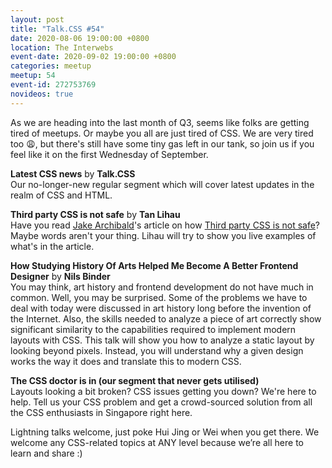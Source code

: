 ```yaml
---
layout: post
title: "Talk.CSS #54"
date: 2020-08-06 19:00:00 +0800
location: The Interwebs
event-date: 2020-09-02 19:00:00 +0800
categories: meetup
meetup: 54
event-id: 272753769
novideos: true
---
```

As we are heading into the last month of Q3, seems like folks are getting tired of meetups. Or maybe you all are just tired of CSS. We are very tired too <span class="o-emoji" role="img" tabindex="0" aria-label="weary face">&#x1F629;</span>, but there's still have some tiny gas left in our tank, so join us if you feel like it on the first Wednesday of September.

**Latest CSS news** by **Talk.CSS**  
Our no-longer-new regular segment which will cover latest updates in the realm of CSS and HTML.

**Third party CSS is not safe** by **Tan Lihau**  
Have you read [Jake Archibald](https://twitter.com/jaffathecake)'s article on how [Third party CSS is not safe](https://jakearchibald.com/2018/third-party-css-is-not-safe/)? Maybe words aren't your thing. Lihau will try to show you live examples of what's in the article.

**How Studying History Of Arts Helped Me Become A Better Frontend Designer** by **Nils Binder**  
You may think, art history and frontend development do not have much in common. Well, you may be surprised. Some of the problems we have to deal with today were discussed in art history long before the invention of the Internet. Also, the skills needed to analyze a piece of art correctly show significant similarity to the capabilities required to implement modern layouts with CSS. This talk will show you how to analyze a static layout by looking beyond pixels. Instead, you will understand why a given design works the way it does and translate this to modern CSS.

**The CSS doctor is in (our segment that never gets utilised)**  
Layouts looking a bit broken? CSS issues getting you down? We're here to help. Tell us your CSS problem and get a crowd-sourced solution from all the CSS enthusiasts in Singapore right here.

Lightning talks welcome, just poke Hui Jing or Wei when you get there. We welcome any CSS-related topics at ANY level because we’re all here to learn and share :)

